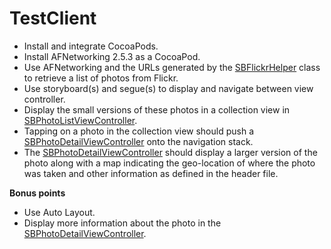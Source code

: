 TestClient
==========

- Install and integrate CocoaPods.
- Install AFNetworking 2.5.3 as a CocoaPod.
- Use AFNetworking and the URLs generated by the [SBFlickrHelper](https://github.com/palringosteve/TestClient/blob/master/FlickrClient/SBFlickrHelper.h) class to retrieve a list of photos from Flickr.
- Use storyboard(s) and segue(s) to display and navigate between view controller.
- Display the small versions of these photos in a collection view in [SBPhotoListViewController](https://github.com/palringosteve/TestClient/blob/master/FlickrClient/SBPhotoListViewController.h).
- Tapping on a photo in the collection view should push a [SBPhotoDetailViewController](https://github.com/palringosteve/TestClient/blob/master/FlickrClient/SBPhotoDetailViewController.h) onto the navigation stack.
- The [SBPhotoDetailViewController](https://github.com/palringosteve/TestClient/blob/master/FlickrClient/SBPhotoDetailViewController.h) should display a larger version of the photo along with a map indicating the geo-location of where the photo was taken and other information as defined in the header file.

__Bonus points__
- Use Auto Layout.
- Display more information about the photo in the [SBPhotoDetailViewController](https://github.com/palringosteve/TestClient/blob/master/FlickrClient/SBPhotoDetailViewController.h).
